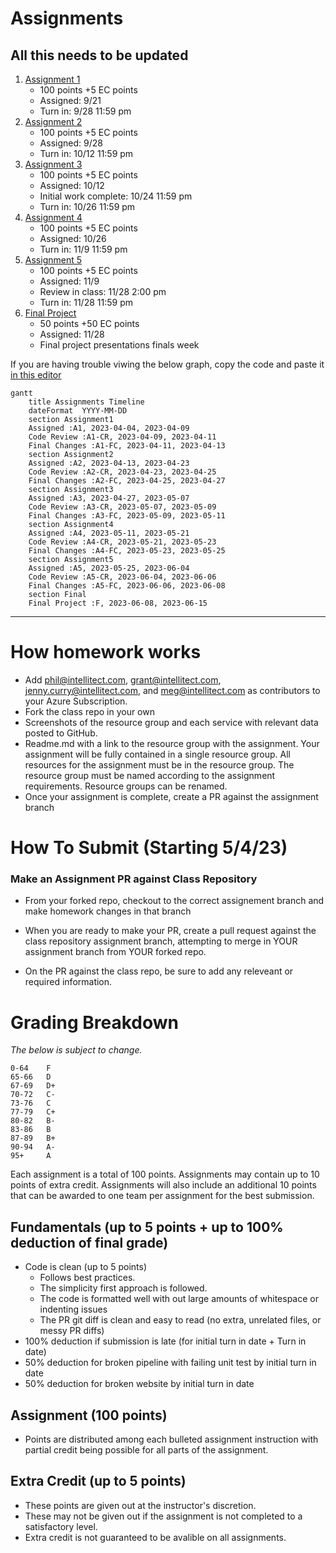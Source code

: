 # Assignments

## All this needs to be updated

1. [Assignment 1](Assignment1.md)
   - 100 points +5 EC points
   - Assigned: 9/21
   - Turn in: 9/28 11:59 pm
1. [Assignment 2](Assignment2.md)
   - 100 points +5 EC points
   - Assigned: 9/28
   - Turn in: 10/12 11:59 pm
1. [Assignment 3](Assignment3.md)
   - 100 points +5 EC points
   - Assigned: 10/12
   - Initial work complete: 10/24 11:59 pm
   - Turn in: 10/26 11:59 pm
1. [Assignment 4](Assignment4.md)
   - 100 points +5 EC points
   - Assigned: 10/26
   - Turn in: 11/9 11:59 pm
1. [Assignment 5](Assignment5.md)
   - 100 points +5 EC points
   - Assigned: 11/9
   - Review in class: 11/28 2:00 pm
   - Turn in: 11/28 11:59 pm
1. [Final Project](Final.md)
   - 50 points +50 EC points
   - Assigned: 11/28
   - Final project presentations finals week

If you are having trouble viwing the below graph, copy the code and paste it [in this editor](https://mermaid-js.github.io/docs/mermaid-live-editor-beta)

```mermaid
gantt
    title Assignments Timeline
    dateFormat  YYYY-MM-DD
    section Assignment1
    Assigned :A1, 2023-04-04, 2023-04-09
    Code Review :A1-CR, 2023-04-09, 2023-04-11
    Final Changes :A1-FC, 2023-04-11, 2023-04-13
    section Assignment2
    Assigned :A2, 2023-04-13, 2023-04-23
    Code Review :A2-CR, 2023-04-23, 2023-04-25
    Final Changes :A2-FC, 2023-04-25, 2023-04-27
    section Assignment3
    Assigned :A3, 2023-04-27, 2023-05-07
    Code Review :A3-CR, 2023-05-07, 2023-05-09
    Final Changes :A3-FC, 2023-05-09, 2023-05-11
    section Assignment4
    Assigned :A4, 2023-05-11, 2023-05-21
    Code Review :A4-CR, 2023-05-21, 2023-05-23
    Final Changes :A4-FC, 2023-05-23, 2023-05-25
    section Assignment5
    Assigned :A5, 2023-05-25, 2023-06-04
    Code Review :A5-CR, 2023-06-04, 2023-06-06
    Final Changes :A5-FC, 2023-06-06, 2023-06-08
    section Final
    Final Project :F, 2023-06-08, 2023-06-15

```

---

# How homework works

- Add phil@intellitect.com, grant@intellitect.com, jenny.curry@intellitect.com, and meg@intellitect.com as contributors to your Azure Subscription.
- Fork the class repo in your own
- Screenshots of the resource group and each service with relevant data posted to GitHub.
- Readme.md with a link to the resource group with the assignment. Your assignment will be fully contained in a single resource group. All resources for the assignment must be in the resource group. The resource group must be named according to the assignment requirements. Resource groups can be renamed.
- Once your assignment is complete, create a PR against the assignment branch

# How To Submit (Starting 5/4/23)

### Make an Assignment PR against Class Repository

- From your forked repo, checkout to the correct assignement branch and make homework changes in that branch
- When you are ready to make your PR, create a pull request against the class repository assignment branch, attempting to merge in YOUR assignment branch from YOUR forked repo.

- On the PR against the class repo, be sure to add any releveant or required information.

# Grading Breakdown

_The below is subject to change._

```
0-64	F
65-66	D
67-69	D+
70-72	C-
73-76	C
77-79	C+
80-82	B-
83-86	B
87-89	B+
90-94	A-
95+     A
```

Each assignment is a total of 100 points. Assignments may contain up to 10 points of extra credit.
Assignments will also include an additional 10 points that can be awarded to one team per assignment for the best submission.

## Fundamentals (up to 5 points + up to 100% deduction of final grade)

- Code is clean (up to 5 points)
  - Follows best practices.
  - The simplicity first approach is followed.
  - The code is formatted well with out large amounts of whitespace or indenting issues
  - The PR git diff is clean and easy to read (no extra, unrelated files, or messy PR diffs)
- 100% deduction if submission is late (for initial turn in date + Turn in date)
- 50% deduction for broken pipeline with failing unit test by initial turn in date
- 50% deduction for broken website by initial turn in date

## Assignment (100 points)

- Points are distributed among each bulleted assignment instruction with partial credit being possible for all parts of the assignment.

## Extra Credit (up to 5 points)

- These points are given out at the instructor's discretion.
- These may not be given out if the assignment is not completed to a satisfactory level.
- Extra credit is not guaranteed to be avalible on all assignments.
